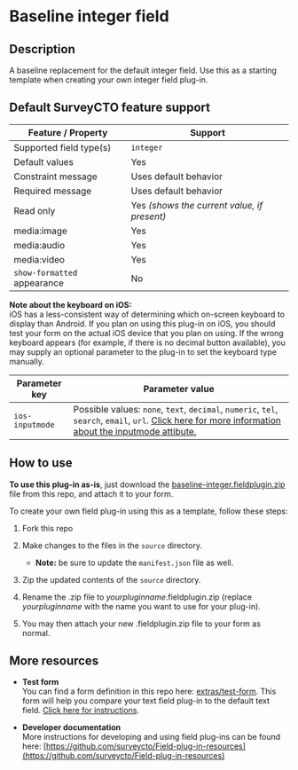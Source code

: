 # Baseline integer field

## Description

A baseline replacement for the default integer field. Use this as a starting template when creating your own integer field plug-in.

## Default SurveyCTO feature support

| Feature / Property | Support |
| --- | --- |
| Supported field type(s) | `integer`|
| Default values | Yes |
| Constraint message | Uses default behavior |
| Required message | Uses default behavior |
| Read only | Yes *(shows the current value, if present)* |
| media:image | Yes |
| media:audio | Yes |
| media:video | Yes |
| `show-formatted` appearance | No |

**Note about the keyboard on iOS:**  
iOS has a less-consistent way of determining which on-screen keyboard to display than Android. If you plan on using this plug-in on iOS, you should test your form on the actual iOS device that you plan on using. If the wrong keyboard appears (for example, if there is no decimal button available), you may supply an optional parameter to the plug-in to set the keyboard type manually. 

| Parameter key | Parameter value |
| --- | --- |
| `ios-inputmode` | Possible values: `none`, `text`, `decimal`, `numeric`, `tel`, `search`, `email`, `url`. [Click here for more information about the inputmode attibute.](https://css-tricks.com/everything-you-ever-wanted-to-know-about-inputmode)|

## How to use

**To use this plug-in as-is**, just download the [baseline-integer.fieldplugin.zip](baseline-integer.fieldplugin.zip) file from this repo, and attach it to your form.

To create your own field plug-in using this as a template, follow these steps:

1. Fork this repo
1. Make changes to the files in the `source` directory.

    * **Note:** be sure to update the `manifest.json` file as well.

1. Zip the updated contents of the `source` directory.
1. Rename the .zip file to *yourpluginname*.fieldplugin.zip (replace *yourpluginname* with the name you want to use for your plug-in).
1. You may then attach your new .fieldplugin.zip file to your form as normal.

## More resources

* **Test form**  
You can find a form definition in this repo here: [extras/test-form](extras/test-form). This form will help you compare your text field plug-in to the default text field. [Click here for instructions](/extras/test-form/README.md).

* **Developer documentation**  
More instructions for developing and using field plug-ins can be found here: [https://github.com/surveycto/Field-plug-in-resources](https://github.com/surveycto/Field-plug-in-resources)
